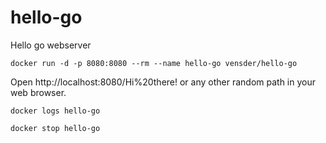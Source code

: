# hello-go

Hello go webserver

``docker run -d -p 8080:8080 --rm --name hello-go vensder/hello-go``

Open http://localhost:8080/Hi%20there! or any other random path in your web browser.

``docker logs hello-go``

``docker stop hello-go``
